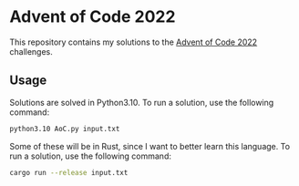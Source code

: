 # Advent of Code 2022

This repository contains my solutions to the [Advent of Code 2022](https://adventofcode.com/2022) challenges.

## Usage

Solutions are solved in Python3.10. To run a solution, use the following command:

```bash
python3.10 AoC.py input.txt
```

Some of these will be in Rust, since I want to better learn this language. To run a solution, use the following command:

```bash
cargo run --release input.txt
```
